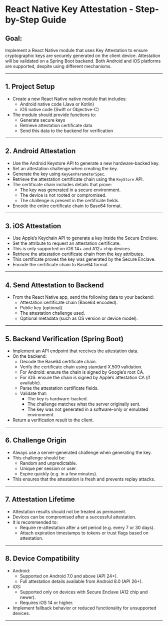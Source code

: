 # React Native Key Attestation - Step-by-Step Guide

## Goal:

Implement a React Native module that uses Key Attestation to ensure cryptographic keys are securely generated on the client device. Attestation will be validated on a Spring Boot backend. Both Android and iOS platforms are supported, despite using different mechanisms.

---

## 1. Project Setup

- Create a new React Native native module that includes:
  - Android native code (Java or Kotlin)
  - iOS native code (Swift or Objective-C)
- The module should provide functions to:
  - Generate secure keys
  - Retrieve attestation certificate data
  - Send this data to the backend for verification

---

## 2. Android Attestation

- Use the Android Keystore API to generate a new hardware-backed key.
- Set an attestation challenge when creating the key.
- Generate the key using `KeyGenParameterSpec`.
- Retrieve the attestation certificate chain using the `KeyStore` API.
- The certificate chain includes details that prove:
  - The key was generated in a secure environment.
  - The device is not rooted or compromised.
  - The challenge is present in the certificate fields.
- Encode the entire certificate chain to Base64 format.

---

## 3. iOS Attestation

- Use Apple’s Keychain API to generate a key inside the Secure Enclave.
- Set the attribute to request an attestation certificate.
- This is only supported on iOS 14+ and A12+ chip devices.
- Retrieve the attestation certificate chain from the key attributes.
- This certificate proves the key was generated by the Secure Enclave.
- Encode the certificate chain to Base64 format.

---

## 4. Send Attestation to Backend

- From the React Native app, send the following data to your backend:
  - Attestation certificate chain (Base64 encoded).
  - Public key (optional).
  - The attestation challenge used.
  - Optional metadata (such as OS version or device model).

---

## 5. Backend Verification (Spring Boot)

- Implement an API endpoint that receives the attestation data.
- On the backend:
  - Decode the Base64 certificate chain.
  - Verify the certificate chain using standard X.509 validation.
  - For Android: ensure the chain is signed by Google’s root CA.
  - For iOS: ensure the chain is signed by Apple’s attestation CA (if available).
  - Parse the attestation certificate fields.
  - Validate that:
    - The key is hardware-backed.
    - The challenge matches what the server originally sent.
    - The key was not generated in a software-only or emulated environment.
- Return a verification result to the client.

---

## 6. Challenge Origin

- Always use a server-generated challenge when generating the key.
- This challenge should be:
  - Random and unpredictable.
  - Unique per session or user.
  - Expire quickly (e.g. in a few minutes).
- This ensures that the attestation is fresh and prevents replay attacks.

---

## 7. Attestation Lifetime

- Attestation results should not be treated as permanent.
- Devices can be compromised after a successful attestation.
- It is recommended to:
  - Require re-attestation after a set period (e.g. every 7 or 30 days).
  - Attach expiration timestamps to tokens or trust flags based on attestation.

---

## 8. Device Compatibility

- Android:
  - Supported on Android 7.0 and above (API 24+).
  - Full attestation details available from Android 8.0 (API 26+).
- iOS:
  - Supported only on devices with Secure Enclave (A12 chip and newer).
  - Requires iOS 14 or higher.
- Implement fallback behavior or reduced functionality for unsupported devices.

---
